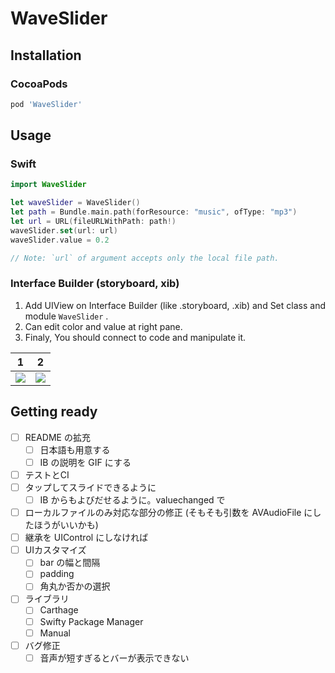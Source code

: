 
# WaveSlider

## Installation

### CocoaPods



```ruby
pod 'WaveSlider'
```

## Usage

### Swift

```swift
import WaveSlider

let waveSlider = WaveSlider()
let path = Bundle.main.path(forResource: "music", ofType: "mp3")
let url = URL(fileURLWithPath: path!)
waveSlider.set(url: url)
waveSlider.value = 0.2

// Note: `url` of argument accepts only the local file path.
```

### Interface Builder (storyboard, xib)

1. Add UIView on Interface Builder (like .storyboard, .xib) and Set class and module `WaveSlider` .
2. Can edit color and value at right pane.
3. Finaly, You should connect to code and manipulate it.

|1|2|
| -- | -- |
|![](https://user-images.githubusercontent.com/10773910/89126425-8b3e3100-d520-11ea-88b8-0a2790eb588b.png)|![](https://user-images.githubusercontent.com/10773910/89126428-8f6a4e80-d520-11ea-99c2-d241bb10154b.png)|


## Getting ready

- [ ] README の拡充
  - [ ] 日本語も用意する
  - [ ] IB の説明を GIF にする
- [ ] テストとCI
- [ ] タップしてスライドできるように
  - [ ] IB からもよびだせるように。valuechanged で
- [ ] ローカルファイルのみ対応な部分の修正 (そもそも引数を AVAudioFile にしたほうがいいかも)
- [ ] 継承を UIControl にしなければ
- [ ] UIカスタマイズ
  - [ ] bar の幅と間隔
  - [ ] padding
  - [ ] 角丸か否かの選択
- [ ] ライブラリ
  - [ ] Carthage
  - [ ] Swifty Package Manager
  - [ ] Manual
- [ ] バグ修正
  - [ ] 音声が短すぎるとバーが表示できない